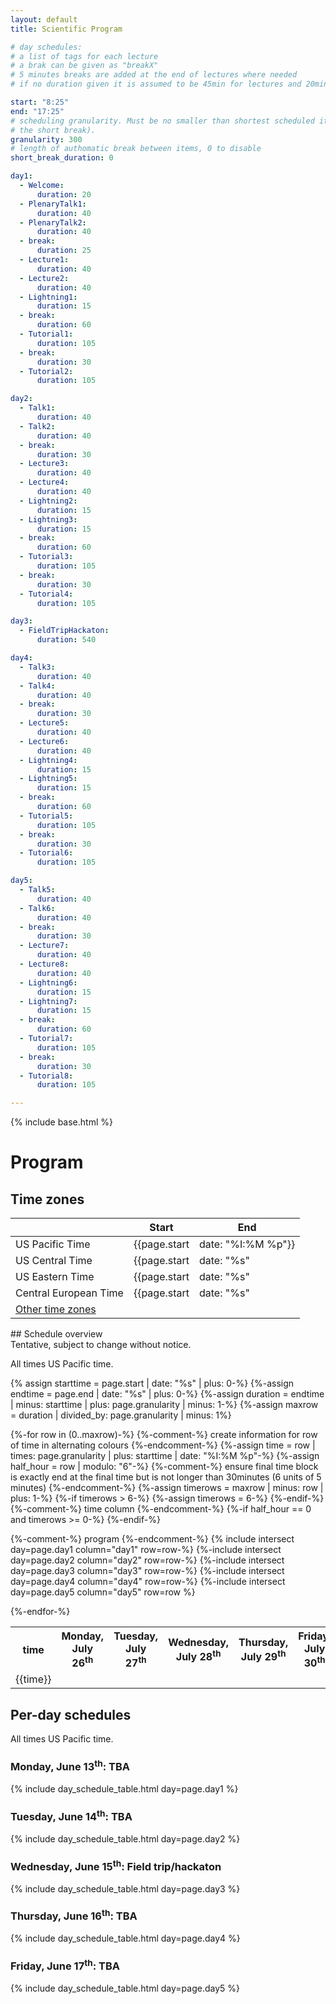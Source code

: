 ```yaml
---
layout: default
title: Scientific Program

# day schedules:
# a list of tags for each lecture
# a brak can be given as "breakX"
# 5 minutes breaks are added at the end of lectures where needed
# if no duration given it is assumed to be 45min for lectures and 20min for a break

start: "8:25"
end: "17:25"
# scheduling granularity. Must be no smaller than shortest scheduled item (eg
# the short break).
granularity: 300
# length of authomatic break between items, 0 to disable
short_break_duration: 0

day1:
  - Welcome:
      duration: 20
  - PlenaryTalk1:
      duration: 40
  - PlenaryTalk2:
      duration: 40
  - break:
      duration: 25
  - Lecture1:
      duration: 40
  - Lecture2:
      duration: 40
  - Lightning1:
      duration: 15
  - break:
      duration: 60
  - Tutorial1:
      duration: 105
  - break:
      duration: 30
  - Tutorial2:
      duration: 105

day2:
  - Talk1:
      duration: 40
  - Talk2:
      duration: 40
  - break:
      duration: 30
  - Lecture3:
      duration: 40
  - Lecture4:
      duration: 40
  - Lightning2:
      duration: 15
  - Lightning3:
      duration: 15
  - break:
      duration: 60
  - Tutorial3:
      duration: 105
  - break:
      duration: 30
  - Tutorial4:
      duration: 105

day3:
  - FieldTripHackaton:
      duration: 540

day4:
  - Talk3:
      duration: 40
  - Talk4:
      duration: 40
  - break:
      duration: 30
  - Lecture5:
      duration: 40
  - Lecture6:
      duration: 40
  - Lightning4:
      duration: 15
  - Lightning5:
      duration: 15
  - break:
      duration: 60
  - Tutorial5:
      duration: 105
  - break:
      duration: 30
  - Tutorial6:
      duration: 105

day5:
  - Talk5:
      duration: 40
  - Talk6:
      duration: 40
  - break:
      duration: 30
  - Lecture7:
      duration: 40
  - Lecture8:
      duration: 40
  - Lightning6:
      duration: 15
  - Lightning7:
      duration: 15
  - break:
      duration: 60
  - Tutorial7:
      duration: 105
  - break:
      duration: 30
  - Tutorial8:
      duration: 105

---
```


{% include base.html %}


<div class="col-xs-12">
<h1>Program</h1>

<!-- one of https://getbootstrap.com/docs/3.4/components/#alerts -->

</div>

<div class="col-xs-6">
<h2>Time zones</h2>

<div class="tzinfo" markdown="1">

|                       |                            Start                             |                            End                             |
|-----------------------|--------------------------------------------------------------|------------------------------------------------------------|
|    US Pacific Time    | {{page.start |                            date: "%I:%M %p"}} | {{page.end |                            date: "%I:%M %p"}} |
|    US Central Time    | {{page.start | date: "%s" | plus:  7200 | date: "%I:%M %p"}} | {{page.end | date: "%s" | plus:  7200 | date: "%I:%M %p"}} |
|    US Eastern Time    | {{page.start | date: "%s" | plus: 10800 | date: "%I:%M %p"}} | {{page.end | date: "%s" | plus: 10800 | date: "%I:%M %p"}} |
| Central European Time | {{page.start | date: "%s" | plus: 32400 | date: "%I:%M %p"}} | {{page.end | date: "%s" | plus: 32400 | date: "%I:%M %p"}} |
| [Other time zones](https://www.timeanddate.com/worldclock/converter.html?iso=20220214T220000&p1=3993&p2=195&p3=33&p4=248&p5=176&p6=64&p7=179) |  |

</div> <!--tzinfo-->
</div>


<div class="col-xs-12" markdown="1">
## Schedule overview
<div class="alert alert-warning" role="alert">
Tentative, subject to change without notice.
</div>

All times US Pacific time.

{% assign starttime = page.start | date: "%s" | plus: 0-%}
{%-assign endtime = page.end | date: "%s" | plus: 0-%}
{%-assign duration = endtime | minus: starttime | plus: page.granularity | minus: 1-%}
{%-assign maxrow = duration | divided_by: page.granularity | minus: 1%}

<table class="schedule">
<tr><th> time </th>
<th> Monday, July 26<sup>th</sup> </th>
<th> Tuesday, July 27<sup>th</sup> </th>
<th> Wednesday, July 28<sup>th</sup> </th>
<th> Thursday, July 29<sup>th</sup> </th>
<th> Friday, July 30<sup>th</sup> </th>
</tr>
{%-for row in (0..maxrow)-%}
  {%-comment-%} create information for row of time in alternating colours {%-endcomment-%}
  {%-assign time = row | times: page.granularity | plus: starttime | date: "%I:%M %p"-%}
  {%-assign half_hour = row | modulo: "6"-%}
  {%-comment-%} ensure final time block is exactly end at the final time but is not longer than 30minutes (6 units of 5 minutes) {%-endcomment-%}
  {%-assign timerows = maxrow | minus: row | plus: 1-%}
  {%-if timerows > 6-%}
    {%-assign timerows = 6-%}
  {%-endif-%}

  <tr>
  {%-comment-%} time column {%-endcomment-%}
  {%-if half_hour == 0 and timerows >= 0-%}
  <td class="time" rowspan={{timerows}} {% cycle "time": "style='background: #EEE'", ""-%}> {{time}}</td>
  {%-endif-%}

  {%-comment-%} program {%-endcomment-%}
  {% include intersect day=page.day1 column="day1" row=row-%}
  {%-include intersect day=page.day2 column="day2" row=row-%}
  {%-include intersect day=page.day3 column="day3" row=row-%}
  {%-include intersect day=page.day4 column="day4" row=row-%}
  {%-include intersect day=page.day5 column="day5" row=row %}
  </tr>
{%-endfor-%}
</table>

</div>

<div class="col-xs-12">
<h2>Per-day schedules</h2>

All times US Pacific time.

<div class="row fix">

<div class="col-sm-6">
<h3>Monday, June 13<sup>th</sup>: TBA</h3>

{% include day_schedule_table.html day=page.day1 %}

</div>

<div class="col-sm-6">
<h3>Tuesday, June 14<sup>th</sup>: TBA</h3>

{% include day_schedule_table.html day=page.day2 %}

</div>

<div class="col-sm-6">
<h3>Wednesday, June 15<sup>th</sup>: Field trip/hackaton</h3>

{% include day_schedule_table.html day=page.day3 %}

</div>

<div class="col-sm-6">
<h3>Thursday, June 16<sup>th</sup>: TBA</h3>

{% include day_schedule_table.html day=page.day4 %}

</div>

<div class="col-sm-6">
<h3>Friday, June 17<sup>th</sup>: TBA</h3>

{% include day_schedule_table.html day=page.day5 %}

</div>

</div> <!-- row -->
</div> <!-- per-day schedule -->

